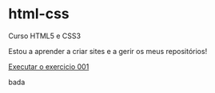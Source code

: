 # html-css
 Curso HTML5 e CSS3

Estou a aprender a criar sites e a gerir os meus repositórios!

<a href="https://n-m-ramos.github.io/html-css/exercicios/ex001/index.html">Executar o exercicio 001</a>

bada
